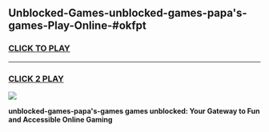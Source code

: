 
## Unblocked-Games-unblocked-games-papa's-games-Play-Online-#okfpt
<h3>
<a href="https://premium.freeplayer.one?title=unblocked-games-papa's-games&ref=27F">CLICK TO PLAY</a></h3>
<hr>

<h3>
<a href="https://premium.freeplayer.one?title=unblocked-games-papa's-games&ref=27F">CLICK 2 PLAY</a>
  
</h3>

<a href="https://premium.freeplayer.one?title=unblocked-games-papa's-games&ref=27F"><img src="https://clearcache.store/games.png"></a>


**unblocked-games-papa's-games games unblocked: Your Gateway to Fun and Accessible Online Gaming**
